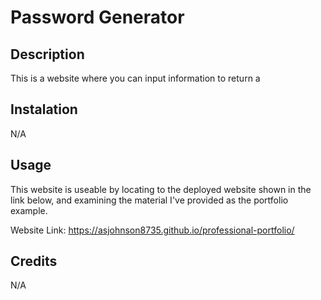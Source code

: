 # Password Generator

## Description

This is a website where you can input information to return a 
## Instalation

N/A

## Usage

This website is useable by locating to the deployed website shown in the link below, and examining the material I've provided as the portfolio example.

Website Link: https://asjohnson8735.github.io/professional-portfolio/

## Credits

N/A